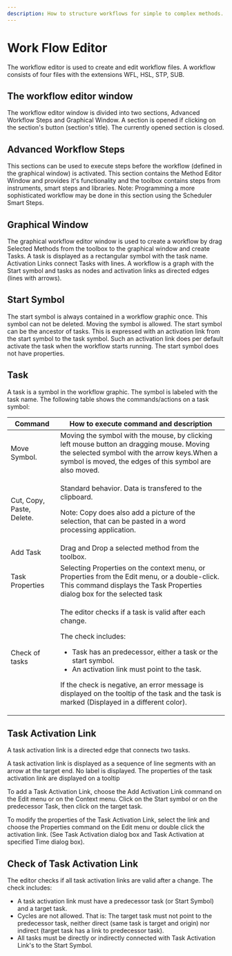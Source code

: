 ```yaml
---
description: How to structure workflows for simple to complex methods.
---
```


# Work Flow Editor

The workflow editor is used to create and edit workflow files. A workflow consists of four files with the extensions WFL, HSL, STP, SUB.

## The workflow editor window

The workflow editor window is divided into two sections, Advanced Workflow Steps and Graphical Window. A section is opened if clicking on the section's button (section's title). The currently opened section is closed.

## Advanced Workflow Steps

This sections can be used to execute steps before the workflow (defined in the graphical window) is activated. This section contains the Method Editor Window and provides it's functionality and the toolbox contains steps from instruments, smart steps and libraries. Note: Programming a more sophisticated workflow may be done in this section using the Scheduler Smart Steps.

## Graphical Window

The graphical workflow editor window is used to create a workflow by drag Selected Methods from the toolbox to the graphical window and create Tasks.  A task is displayed as a rectangular symbol with the task name. Activation Links connect Tasks with lines. A workflow is a graph with the Start symbol and tasks as nodes and activation links as directed edges (lines with arrows).

## Start Symbol

The start symbol is always contained in a workflow graphic once. This symbol can not be deleted. Moving the symbol is allowed. The start symbol can be the ancestor of tasks. This is expressed with an activation link from the start symbol to the task symbol. Such an activation link does per default activate the task when the workflow starts running. The start symbol does not have properties.

## Task

A task is a symbol in the workflow graphic. The symbol is labeled with the task name. The following table shows the commands/actions on a task symbol:

| Command                   | How to execute command and description                                                                                                                                                                                                                                                                                                                                     |
| ------------------------- | -------------------------------------------------------------------------------------------------------------------------------------------------------------------------------------------------------------------------------------------------------------------------------------------------------------------------------------------------------------------------- |
| Move Symbol.              | Moving the symbol with the mouse, by clicking left mouse button an dragging mouse. Moving the selected symbol with the arrow keys.When a symbol is moved, the edges of this symbol are also moved.                                                                                                                                                                         |
| Cut, Copy, Paste, Delete. | <p>Standard behavior. Data is transfered to the clipboard.</p><p>Note: Copy does also add a picture of the selection, that can be pasted in a word processing application.</p>                                                                                                                                                                                             |
| Add Task                  | Drag and Drop a selected method from the toolbox.                                                                                                                                                                                                                                                                                                                          |
| Task Properties           | Selecting Properties on the context menu, or Properties from the Edit menu, or a double-click. This command displays the Task Properties dialog box for the selected task                                                                                                                                                                                                  |
| Check of tasks            | <p>The editor checks if a task is valid after each change.</p><p>The check includes:</p><ul><li>Task has an predecessor, either a task or the start symbol.</li><li>An activation link must point to the task.</li></ul><p>If the check is negative, an error message is displayed on the tooltip of the task and the task is marked (Displayed in a different color).</p> |

&#x20;

&#x20;

## Task Activation Link

A task activation link is a directed edge that connects two tasks.

A task activation link is displayed as a sequence of line segments with an arrow at the target end. No label is displayed. The properties of the task activation link are displayed on a tooltip&#x20;

To add a Task Activation Link, choose the Add Activation Link command on the Edit menu or on the Context menu. Click on the Start symbol or on the predecessor Task, then click on the target task.

To modify the properties of the Task Activation Link, select the link and choose the Properties command on the Edit menu or double click the activation link. (See Task Activation dialog box and Task Activation at specified Time dialog box).

&#x20;

## Check of Task Activation Link

The editor checks if all task activation links are valid after a change. The check includes:

* A task activation link must have a predecessor task (or Start Symbol) and a target task.
* Cycles are not allowed. That is: The target task must not point to the predecessor task, neither direct (same task is target and origin) nor indirect (target task has a link to predecessor task).
* All tasks must be directly or indirectly connected with Task Activation Link's to the Start Symbol.
